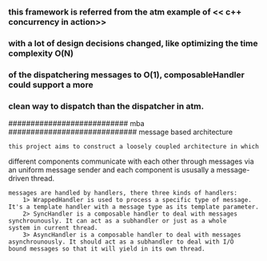 ### this framework is referred from the atm example of << c++ concurrency in action>>
### with a lot of design decisions changed, like optimizing the time complexity O(N) 
### of the dispatchering messages to O(1), composableHandler could support a more   
### clean way to dispatch than the dispatcher in atm.

###########################  mba  ############################# 
				message based architecture

	this project aims to construct a loosely coupled architecture in which 
different components communicate with each other through messages via 
an uniform message sender and each component is ususally a message-driven
thread.

	messages are handled by handlers, there three kinds of handlers:
		1> WrappedHandler is used to process a specific type of message. 
	It's a template handler with a message type as its template parameter.
		2> SyncHandler is a composable handler to deal with messages 
	synchrounously. It can act as a subhandler or just as a whole 
	system in current thread.
		3> AsyncHandler is a composable handler to deal with messages
	asynchrounously. It should act as a subhandler to deal with I/O 
	bound messages so that it will yield in its own thread. 
